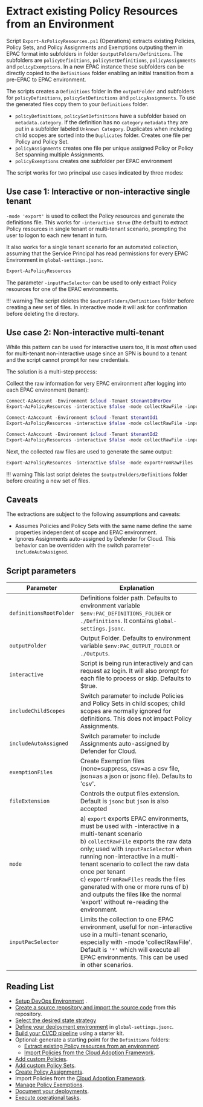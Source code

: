 # Extract existing Policy Resources from an Environment

Script `Export-AzPolicyResources.ps1` (Operations) extracts existing Policies, Policy Sets, and Policy Assignments and Exemptions outputing them in EPAC format into subfolders in folder `$outputFolders/Definitions`. The subfolders are `policyDefinitions`, `policySetDefinitions`, `policyAssignments` and `policyExemptions`. In a new EPAC instance these subfolders can be directly copied to the `Definitions` folder enabling an initial transition from a pre-EPAC to EPAC environment.

The scripts creates a `Definitions` folder in the `outputFolder` and subfolders for `policyDefinitions`, `policySetDefinitions` and `policyAssignments`. To use the generated files copy them to your `Definitions` folder.

* `policyDefinitions`, `policySetDefinitions` have a subfolder based on `metadata.category`. If the definition has no `category` `metadata` they are put in a subfolder labeled `Unknown Category`. Duplicates when including child scopes are sorted into the `Duplicates` folder. Creates one file per Policy and Policy Set.
* `policyAssignments` creates one file per unique assigned Policy or Policy Set spanning multiple Assignments.
* `policyExemptions` creates one subfolder per EPAC environment

The script works for two principal use cases indicated by three modes:

## Use case 1: Interactive or non-interactive single tenant

`-mode 'export'` is used to collect the Policy resources and generate the definitions file. This works for `-interactive $true` (the default) to extract Policy resources in single tenant or multi-tenant scenario, prompting the user to logon to each new tenant in turn.

It also works for a single tenant scenario for an automated collection, assuming that the Service Principal has read permissions for every EPAC Environment in `global-settings.jsonc`.

```ps1
Export-AzPolicyResources
```

The parameter `-inputPacSelector` can be used to only extract Policy resources for one of the EPAC environments.

!!! warning
    The script deletes the `$outputFolders/Definitions` folder before creating a new set of files. In interactive mode it will ask for confirmation before deleting the directory.

## Use case 2: Non-interactive multi-tenant

While this pattern can be used for interactive users too, it is most often used for multi-tenant non-interactive usage since an SPN is bound to a tenant and the script cannot prompt for new credentials.

The solution is a multi-step process:

Collect the raw information for very EPAC environment after logging into each EPAC environment (tenant):

```ps1
Connect-AzAccount -Environment $cloud -Tenant $tenantIdForDev
Export-AzPolicyResources -interactive $false -mode collectRawFile -inputPacSelector 'epac-dev'

Connect-AzAccount -Environment $cloud -Tenant $tenantId1
Export-AzPolicyResources -interactive $false -mode collectRawFile -inputPacSelector 'tenant1'

Connect-AzAccount -Environment $cloud -Tenant $tenantId2
Export-AzPolicyResources -interactive $false -mode collectRawFile -inputPacSelector 'tenant2'
```

Next, the collected raw files are used to generate the same output:

```ps1
Export-AzPolicyResources -interactive $false -mode exportFromRawFiles
```

!!! warning
    This last script deletes the `$outputFolders/Definitions` folder before creating a new set of files.

## Caveats

The extractions are subject to the following assumptions and caveats:

* Assumes Policies and Policy Sets with the same name define the same properties independent of scope and EPAC environment.
* Ignores Assignments auto-assigned by Defender for Cloud. This behavior can be overridden with the switch parameter `-includeAutoAssigned`.

## Script parameters

|Parameter | Explanation |
|----------|-------------|
| `definitionsRootFolder` | Definitions folder path. Defaults to environment variable `$env:PAC_DEFINITIONS_FOLDER` or `./Definitions`. It contains `global-settings.jsonc`.
| `outputFolder` | Output Folder. Defaults to environment variable `$env:PAC_OUTPUT_FOLDER` or `./Outputs`.
| `interactive` | Script is being run interactively and can request az login. It will also prompt for each file to process or skip. Defaults to $true. |
| `includeChildScopes` | Switch parameter to include Policies and Policy Sets in child scopes; child scopes are normally ignored for definitions. This does not impact Policy Assignments. |
| `includeAutoAssigned` | Switch parameter to include Assignments auto-assigned by Defender for Cloud. |
| `exemptionFiles` | Create Exemption files (none=suppress, csv=as a csv file, json=as a json or jsonc file). Defaults to 'csv'. |
| `fileExtension` | Controls the output files extension. Default is `jsonc` but `json` is also accepted |
| `mode` | a) `export` exports EPAC environments, must be used with -interactive in a multi-tenant scenario<br/> b) `collectRawFile` exports the raw data only; used with `inputPacSelector` when running non-interactive in a multi-tenant scenario to collect the raw data once per tenant <br/> c) `exportFromRawFiles` reads the files generated with one or more runs of b) and outputs the files like the normal 'export' without re-reading the environment. |
| `inputPacSelector` | Limits the collection to one EPAC environment, useful for non-interactive use in a multi-tenant scenario, especially with -mode 'collectRawFile'. Default is `'*'` which will execute all EPAC environments. This can be used in other scenarios.|

## Reading List

* [Setup DevOps Environment](operating-environment.md) .
* [Create a source repository and import the source code](clone-github.md) from this repository.
* [Select the desired state strategy](desired-state-strategy.md)
* [Define your deployment environment](definitions-and-global-settings.md) in `global-settings.jsonc`.
* [Build your CI/CD pipeline](ci-cd-pipeline.md) using a starter kit.
* Optional: generate a starting point for the `Definitions` folders:
  * [Extract existing Policy resources from an environment](extract-existing-policy-resources.md).
  * [Import Policies from the Cloud Adoption Framework](integrating-with-alz.md).
* [Add custom Policies](policy-definitions.md).
* [Add custom Policy Sets](policy-set-definitions.md).
* [Create Policy Assignments](policy-assignments.md).
* Import Policies from the [Cloud Adoption Framework](integrating-with-alz.md).
* [Manage Policy Exemptions](policy-exemptions.md).
* [Document your deployments](documenting-assignments-and-policy-sets.md).
* [Execute operational tasks](operational-scripts.md).
